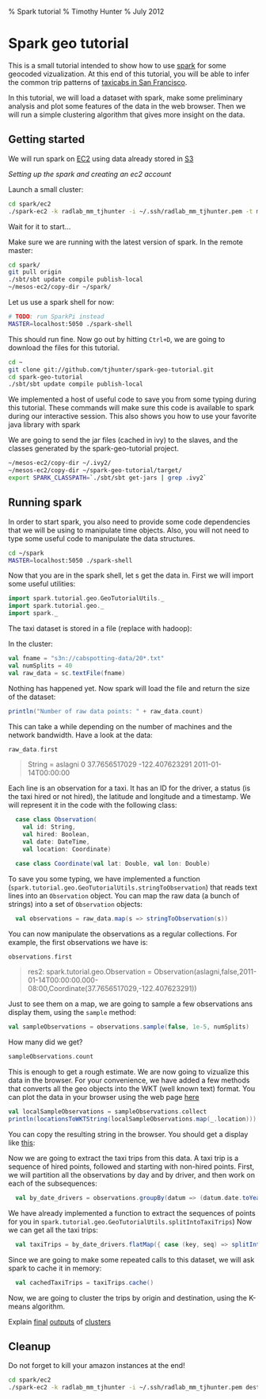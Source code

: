 % Spark tutorial 
% Timothy Hunter
% July 2012

Spark geo tutorial
===================

This is a small tutorial intended to show how to use [spark](http://spark-project.org) 
for some geocoded vizualization. At this end 
of this tutorial, you will be able to infer the common trip patterns of [taxicabs in San Francisco].

In this tutorial, we will load a dataset with spark, make some preliminary analysis and plot some features of the
data in the web browser. Then we will run a simple clustering algorithm that gives more insight on the data.

[taxicabs in San Francisco]: http://www.youtube.com/watch?v=OxCPL4KsDfI&feature=plcp

Getting started
----------------

We will run spark on [EC2] using data already stored in [S3]

[EC2]: http://aws.amazon.com/ec2
[S3]: http://aws.amazon.com/s3


*Setting up the spark and creating an ec2 account*

Launch a small cluster:

```bash
cd spark/ec2
./spark-ec2 -k radlab_mm_tjhunter -i ~/.ssh/radlab_mm_tjhunter.pem -t m1.large -m m1.large -s 10 launch geo-tutorial
```

Wait for it to start...

Make sure we are running with the latest version of spark. In the remote master:

```bash
cd spark/
git pull origin
./sbt/sbt update compile publish-local
~/mesos-ec2/copy-dir ~/spark/
```

Let us use a spark shell for now:

```bash
# TODO: run SparkPi instead
MASTER=localhost:5050 ./spark-shell
```

This should run fine. Now go out by hitting `Ctrl+D`, we are going to download the files for this tutorial.

```bash
cd ~
git clone git://github.com/tjhunter/spark-geo-tutorial.git
cd spark-geo-tutorial
./sbt/sbt update compile publish-local
```

We implemented a host of useful code to save you from some typing during this tutorial.
These commands will make sure this code is available to spark during our interactive session.
This also shows you how to use your favorite java library with spark

We are going to send the jar files (cached in ivy) to the slaves, and the 
classes generated by the spark-geo-tutorial project.

```bash
~/mesos-ec2/copy-dir ~/.ivy2/
~/mesos-ec2/copy-dir ~/spark-geo-tutorial/target/
export SPARK_CLASSPATH=`./sbt/sbt get-jars | grep .ivy2`
```

Running spark
--------------

In order to start spark, you also need to provide some code dependencies that we will be using to manipulate time objects. 
Also, you will not need to type some useful code to manipulate the data structures.


```bash
cd ~/spark
MASTER=localhost:5050 ./spark-shell
```

Now that you are in the spark shell, let s get the data in. First we will import some useful utilities:

```scala
import spark.tutorial.geo.GeoTutorialUtils._
import spark.tutorial.geo._
import spark._
```

The taxi dataset is stored in a file (replace with hadoop):

In the cluster:

```scala
val fname = "s3n://cabspotting-data/20*.txt"
val numSplits = 40
val raw_data = sc.textFile(fname)
```

Nothing has happened yet. Now spark will load the file and return the size of the dataset:

```scala
println("Number of raw data points: " + raw_data.count)
```

This can take a while depending on the number of machines and the network bandwidth. Have a look at the data:
  
```scala
raw_data.first
```

> String = aslagni 0 37.7656517029 -122.407623291 2011-01-14T00:00:00

Each line is an observation for a taxi. It has an ID for the driver, a status (is the taxi hired or not hired),
the latitude and longitude and a timestamp. We will represent it in the code with the following class:

```scala
  case class Observation(
    val id: String,
    val hired: Boolean,
    val date: DateTime,
    val location: Coordinate)

  case class Coordinate(val lat: Double, val lon: Double)
```

To save you some typing, we have implemented a function (`spark.tutorial.geo.GeoTutorialUtils.stringToObservation`)
that reads text lines into an `Observation` object. You can map the raw data (a bunch of strings) into a set of 
`Observation` objects:

```scala
  val observations = raw_data.map(s => stringToObservation(s))
```

You can now manipulate the observations as a regular collections. For example, the first observations we have is:

```scala
observations.first
```

  > res2: spark.tutorial.geo.Observation = Observation(aslagni,false,2011-01-14T00:00:00.000-08:00,Coordinate(37.7656517029,-122.407623291))

Just to see them on a map, we are going to sample a few observations ans display them, using the `sample` method:

```scala
val sampleObservations = observations.sample(false, 1e-5, numSplits)
```

How many did we get?

```scala
sampleObservations.count
```

This is enough to get a rough estimate. We are now going to vizualize this data in the browser. For your convenience,
we have added a few methods that converts all the geo objects into the WKT (well known text) format. You can
plot the data in your browser using the web page [here](http://www.eecs.berkeley.edu/~tjhunter/sparkdemo/geojson.html)

```scala
val localSampleObservations = sampleObservations.collect
println(locationsToWKTString(localSampleObservations.map(_.location)))
```

You can copy the resulting string in the browser. You should get a display like [this](http://www.eecs.berkeley.edu/~tjhunter/sparkdemo/geojson.html?external=examplepoints.wkt):

Now we are going to extract the taxi trips from this data. A taxi trip is a sequence of hired points, followed and 
starting with non-hired points. First, we will partition all the observations by day and by driver, and then work
on each of the subsequences:

```scala
  val by_date_drivers = observations.groupBy(datum => (datum.date.toYearMonthDay(), datum.id))
```

We have already implemented a function to extract the sequences of points for you in `spark.tutorial.geo.GeoTutorialUtils.splitIntoTaxiTrips`)
Now we can get all the taxi trips:

```scala
  val taxiTrips = by_date_drivers.flatMap({ case (key, seq) => splitIntoTaxiTrips(seq) })
```

Since we are going to make some repeated calls to this dataset, we will ask spark to cache it in memory:

```scala
  val cachedTaxiTrips = taxiTrips.cache()
```

Now, we are going to cluster the trips by origin and destination, using the K-means algorithm.

Explain [final](http://www.eecs.berkeley.edu/~tjhunter/sparkdemo/geojson.html?external=cluster0)
[outputs](http://www.eecs.berkeley.edu/~tjhunter/sparkdemo/geojson.html?external=cluster1) of 
[clusters](http://www.eecs.berkeley.edu/~tjhunter/sparkdemo/geojson.html?external=cluster10)

Cleanup
-------

Do not forget to kill your amazon instances at the end!

```bash
cd spark/ec2
./spark-ec2 -k radlab_mm_tjhunter -i ~/.ssh/radlab_mm_tjhunter.pem destroy geo-tutorial
```

